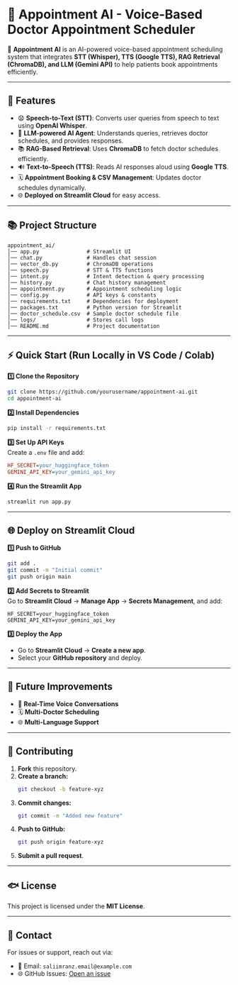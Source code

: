 # 🏥 Appointment AI - Voice-Based Doctor Appointment Scheduler

🚀 **Appointment AI** is an AI-powered voice-based appointment scheduling system that integrates **STT (Whisper), TTS (Google TTS), RAG Retrieval (ChromaDB), and LLM (Gemini API)** to help patients book appointments efficiently.

---

## 📌 Features
- 😧 **Speech-to-Text (STT)**: Converts user queries from speech to text using **OpenAI Whisper**.
- 🤖 **LLM-powered AI Agent**: Understands queries, retrieves doctor schedules, and provides responses.
- 📚 **RAG-Based Retrieval**: Uses **ChromaDB** to fetch doctor schedules efficiently.
- 🔊 **Text-to-Speech (TTS)**: Reads AI responses aloud using **Google TTS**.
- 🗓 **Appointment Booking & CSV Management**: Updates doctor schedules dynamically.
- 🌐 **Deployed on Streamlit Cloud** for easy access.

---

## 📚 Project Structure
```
appointment_ai/
│── app.py               # Streamlit UI  
│── chat.py              # Handles chat session  
│── vector_db.py         # ChromaDB operations  
│── speech.py            # STT & TTS functions  
│── intent.py            # Intent detection & query processing  
│── history.py           # Chat history management  
│── appointment.py       # Appointment scheduling logic  
│── config.py            # API keys & constants  
│── requirements.txt     # Dependencies for deployment  
│── packages.txt         # Python version for Streamlit  
│── doctor_schedule.csv  # Sample doctor schedule file  
│── logs/                # Stores call logs  
│── README.md            # Project documentation  
```

---

## ⚡ Quick Start (Run Locally in VS Code / Colab)

**1️⃣ Clone the Repository**  
```sh
git clone https://github.com/yourusername/appointment-ai.git
cd appointment-ai
```

**2️⃣ Install Dependencies**  
```sh
pip install -r requirements.txt
```

**3️⃣ Set Up API Keys**  
Create a `.env` file and add:  
```ini
HF_SECRET=your_huggingface_token
GEMINI_API_KEY=your_gemini_api_key
```

**4️⃣ Run the Streamlit App**  
```sh
streamlit run app.py
```

---

## 🌐 Deploy on Streamlit Cloud

**1️⃣ Push to GitHub**  
```sh
git add .
git commit -m "Initial commit"
git push origin main
```

**2️⃣ Add Secrets to Streamlit**  
Go to **Streamlit Cloud** → **Manage App** → **Secrets Management**, and add:  
```
HF_SECRET=your_huggingface_token
GEMINI_API_KEY=your_gemini_api_key
```

**3️⃣ Deploy the App**  
- Go to **Streamlit Cloud** → **Create a new app**.  
- Select your **GitHub repository** and deploy.

---

## 🚀 Future Improvements
- 🔄 **Real-Time Voice Conversations**
- 🗓 **Multi-Doctor Scheduling**
- 🌐 **Multi-Language Support**

---

## 🤝 Contributing
1. **Fork** this repository.  
2. **Create a branch:**  
   ```sh
   git checkout -b feature-xyz
   ```
3. **Commit changes:**  
   ```sh
   git commit -m "Added new feature"
   ```
4. **Push to GitHub:**  
   ```sh
   git push origin feature-xyz
   ```
5. **Submit a pull request**.

---

## 🐟 License
This project is licensed under the **MIT License**.

---

## 💎 Contact
For issues or support, reach out via:
- 📩 Email: `saliimranz.email@example.com`
- 🌐 GitHub Issues: [Open an issue](https://github.com/saliimranz/appointment-ai/issues)

